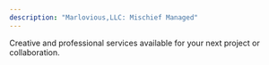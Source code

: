 ```yaml
---
description: "Marlovious,LLC: Mischief Managed"
---
```


Creative and professional services available for your next project or collaboration. 
